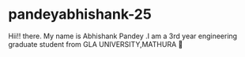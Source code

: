 # pandeyabhishank-25

 Hii!! there. My name is Abhishank Pandey .I am a 3rd year engineering graduate student from GLA UNIVERSITY,MATHURA :wave:
